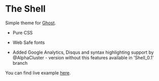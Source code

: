 # The Shell

Simple theme for [Ghost](http://github.com/tryghost/ghost/).

* Pure CSS
* Web Safe fonts

* Added Google Analytics, Disqus and syntax highlighting support by @AlphaCluster - version without this features available in 'Shell_0.1' branch



You can find live example [here](http://ghostintheshell.co/).



